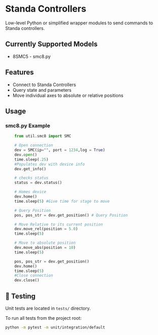# Standa Controllers

Low-level Python or simplified wrapper modules to send commands to Standa controllers.

## Currently Supported Models
- 8SMC5 - smc8.py

## Features
- Connect to Standa Controllers
- Query state and parameters
- Move individual axes to absolute or relative positions

## Usage

### smc8.py Example
```python
    from util.smc8 import SMC

    # Open connection    
    dev = SMC(ip="", port = 1234,log = True)
    dev.open()
    time.sleep(.25)
    #Populates dev with device info
    dev.get_info() 

    # checks status
    status = dev.status() 

    # Homes device
    dev.home() 
    time.sleep(5) #Give time for stage to move

    # Query Position
    pos, pos_str = dev.get_position() # Query Position

    # Move Relative to its current position
    dev.move_rel(position = 5.0) 
    time.sleep(5)

    # Move to absolute position
    dev.move_abs(position = 10) 
    time.sleep(5)

    pos, pos_str = dev.get_position()
    dev.home()
    time.sleep(5)
    #Close connection
    dev.close()
```

## 🧪 Testing
Unit tests are located in `tests/` directory.

To run all tests from the project root:

```bash
python -m pytest -m unit/integration/default
```